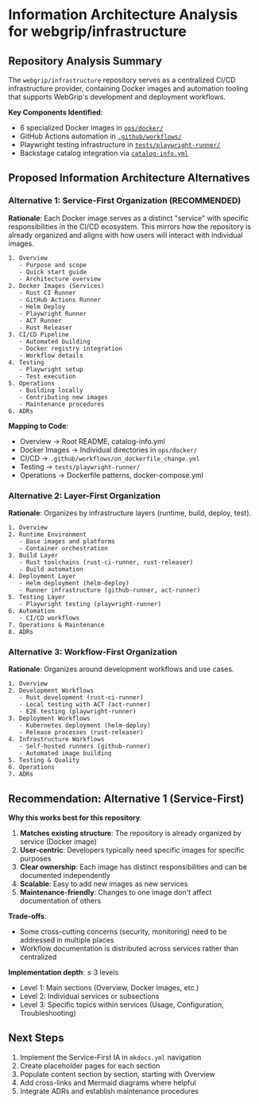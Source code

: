 # Information Architecture Analysis for webgrip/infrastructure

## Repository Analysis Summary

The `webgrip/infrastructure` repository serves as a centralized CI/CD infrastructure provider, containing Docker images and automation tooling that supports WebGrip's development and deployment workflows.

**Key Components Identified**:
- 6 specialized Docker images in [`ops/docker/`](../../ops/docker/)
- GitHub Actions automation in [`.github/workflows/`](../../.github/workflows/)
- Playwright testing infrastructure in [`tests/playwright-runner/`](../../tests/playwright-runner/)
- Backstage catalog integration via [`catalog-info.yml`](../../catalog-info.yml)

## Proposed Information Architecture Alternatives

### Alternative 1: Service-First Organization (RECOMMENDED)

**Rationale**: Each Docker image serves as a distinct "service" with specific responsibilities in the CI/CD ecosystem. This mirrors how the repository is already organized and aligns with how users will interact with individual images.

```
1. Overview
   - Purpose and scope
   - Quick start guide
   - Architecture overview
2. Docker Images (Services)
   - Rust CI Runner
   - GitHub Actions Runner  
   - Helm Deploy
   - Playwright Runner
   - ACT Runner
   - Rust Releaser
3. CI/CD Pipeline
   - Automated building
   - Docker registry integration
   - Workflow details
4. Testing
   - Playwright setup
   - Test execution
5. Operations
   - Building locally
   - Contributing new images
   - Maintenance procedures
6. ADRs
```

**Mapping to Code**:
- Overview → Root README, catalog-info.yml
- Docker Images → Individual directories in `ops/docker/`
- CI/CD → `.github/workflows/on_dockerfile_change.yml`
- Testing → `tests/playwright-runner/`
- Operations → Dockerfile patterns, docker-compose.yml

### Alternative 2: Layer-First Organization

**Rationale**: Organizes by infrastructure layers (runtime, build, deploy, test).

```
1. Overview
2. Runtime Environment
   - Base images and platforms
   - Container orchestration
3. Build Layer
   - Rust toolchains (rust-ci-runner, rust-releaser)
   - Build automation
4. Deployment Layer
   - Helm deployment (helm-deploy)
   - Runner infrastructure (github-runner, act-runner)
5. Testing Layer
   - Playwright testing (playwright-runner)
6. Automation
   - CI/CD workflows
7. Operations & Maintenance
8. ADRs
```

### Alternative 3: Workflow-First Organization

**Rationale**: Organizes around development workflows and use cases.

```
1. Overview
2. Development Workflows
   - Rust development (rust-ci-runner)
   - Local testing with ACT (act-runner)
   - E2E testing (playwright-runner)
3. Deployment Workflows
   - Kubernetes deployment (helm-deploy)
   - Release processes (rust-releaser)
4. Infrastructure Workflows
   - Self-hosted runners (github-runner)
   - Automated image building
5. Testing & Quality
6. Operations
7. ADRs
```

## Recommendation: Alternative 1 (Service-First)

**Why this works best for this repository**:

1. **Matches existing structure**: The repository is already organized by service (Docker image)
2. **User-centric**: Developers typically need specific images for specific purposes
3. **Clear ownership**: Each image has distinct responsibilities and can be documented independently
4. **Scalable**: Easy to add new images as new services
5. **Maintenance-friendly**: Changes to one image don't affect documentation of others

**Trade-offs**:
- Some cross-cutting concerns (security, monitoring) need to be addressed in multiple places
- Workflow documentation is distributed across services rather than centralized

**Implementation depth**: ≤ 3 levels
- Level 1: Main sections (Overview, Docker Images, etc.)
- Level 2: Individual services or subsections
- Level 3: Specific topics within services (Usage, Configuration, Troubleshooting)

## Next Steps

1. Implement the Service-First IA in `mkdocs.yml` navigation
2. Create placeholder pages for each section
3. Populate content section by section, starting with Overview
4. Add cross-links and Mermaid diagrams where helpful
5. Integrate ADRs and establish maintenance procedures
